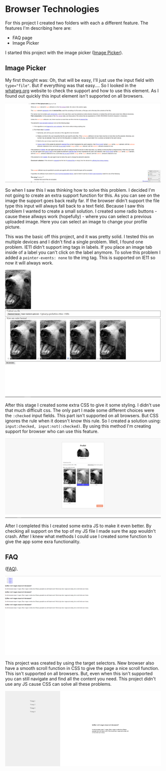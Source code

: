 # Browser Technologies
For this project I created two folders with each a different feature. The features I'm describing here are:

- FAQ page
- Image Picker

I started this project with the image picker ([Image Picker](https://dipsaus9.github.io/browser-technologies/opdracht2/image-picker/)).

## Image Picker
My first thought was: Oh, that will be easy, I'll just use the input field with `type="file"`. But if everything was that easy....
So I looked in the [whatwg.org](https://html.spec.whatwg.org/multipage/) website to check the support and how to use this element. As I found out quickly this input element isn't supported on all browsers.

![Support of the type="file"](https://github.com/dipsaus9/browser-technologies/blob/master/opdracht2/images/file_upload.png)

So when I saw this I was thinking how to solve this problem. I decided I'm not going to create an extra support function for this. As you can see on the image the support goes back really far. If the browser didn't support the file type this input will always fall back to a text field.
Because I saw this problem I wanted to create a small solution. I created some radio buttons - cause these allways work (hopefully) - where you can select a previous uploaded image. Here you can select an image to change your profile picture.

This was the basic off this project, and it was pretty solid. I tested this on multiple devices and I didn't find a single problem. Well, I found one problem. IE11 didn't support img tags in labels. If you place an image tab inside of a label you can't click on the label anymore.
To solve this problem I added a `pointer-events: none` to the img tag. This is supported on IE11 so now it will always work.

![First version](https://github.com/dipsaus9/browser-technologies/blob/master/opdracht2/images/start_image_picker.png)

After this stage I created some extra CSS to give it some styling. I didn't use that much difficult css. The only part I made some different choices were the `:checked` input fields. This part isn't supported on all browsers. But CSS ignores the rule when it doesn't know this rule. So I created a solution using: `input:checked, input:not(:checked)`.
By using this method I'm creating support for browser who can use this feature.

![Second version](https://github.com/dipsaus9/browser-technologies/blob/master/opdracht2/images/image_picker_with_css.png)

After I completed this I created some extra JS to make it even better. By checking all support on the top of my JS file I made sure the app wouldn't crash. After I knew what methods I could use I created some function to give the app some exra functionality.


## FAQ
([FAQ](https://dipsaus9.github.io/browser-technologies/opdracht2/faq/)).

![First version](https://github.com/dipsaus9/browser-technologies/blob/master/opdracht2/images/faq_without_css.png)

This project was created by using the target selectors. New browser also have a smooth scroll function in CSS to give the page a nice scroll function. This isn't supported on all browsers. But, even when this isn't supported you can still navigate and find all the content you need.
This project didn't use any JS cause CSS can solve all these problems.

![Latest version](https://github.com/dipsaus9/browser-technologies/blob/master/opdracht2/images/faq_withcss.png)
